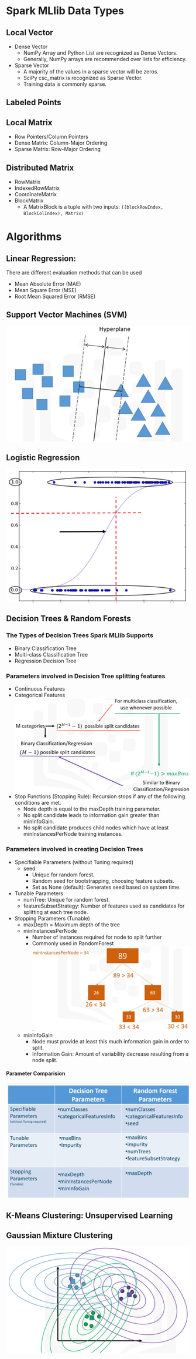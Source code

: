 # Spark MLlib Data Types
## Local Vector
* Dense Vector 
  - NumPy Array and Python List are recognized as Dense Vectors. 
  - Generally, NumPy arrays are recommended over lists for efficiency. 
* Sparse Vector
  - A majority of the values in a sparse vector will be zeros. 
  - SciPy csc_matrix is recognized as Sparse Vector. 
  - Training data is commonly sparse. 

## Labeled Points

## Local Matrix
* Row Pointers/Column Pointers 
* Dense Matrix: Column-Major Ordering
* Sparse Matrix: Row-Major Ordering

## Distributed Matrix 
* RowMatrix
* IndexedRowMatrix
* CoordinateMatrix
* BlockMatrix
  - A MatrixBlock is a tuple with two inputs: `((blockRowIndex, BlockColIndex), Matrix)`

# Algorithms 
## Linear Regression: 
There are different evaluation methods that can be used
* Mean Absolute Error (MAE)
* Mean Square Error (MSE)
* Root Mean Squared Error (RMSE)
## Support Vector Machines (SVM)
![Support Vector Machine](SupportVectorMachine.png)

## Logistic Regression
![Logistic Regression](LogisticRegression.png)

## Decision Trees & Random Forests
### The Types of Decision Trees Spark MLlib Supports
* Binary Classification Tree
* Multi-class Classification Tree
* Regression Decision Tree

### Parameters involved in Decision Tree splitting features
* Continuous Features
* Categorical Features
  ![Categorical Features](CategoricalFeatures.png) 
* Stop Functions (Stopping Rule): Recursion stops if any of the following conditions are met. 
  - Node depth is equal to the maxDepth training parameter.
  - No split candidate leads to information gain greater than minInfoGain. 
  - No split candidate produces child nodes which have at least minInstancesPerNode training instances. 
  
### Parameters involved in creating Decision Trees
* Specifiable Parameters (without Tuning required)
  - seed 
    * Unique for random forest.
    * Random seed for bootstrapping, choosing feature subsets. 
    * Set as None (default): Generates seed based on system time. 
* Tunable Parameters
  - numTree: Unique for random forest. 
  - featureSubsetStrategy: Number of features used as candidates for splitting at each tree node. 
* Stopping Parameters (Tunable)
  - maxDepth = Maximum depth of the tree
  - minInstancesPerNode
    * Number of instances required for node to split further
    * Commonly used in RandomForest  
  ![minInstancesPerNode](minInstancesPerNode.PNG)
  - minInfoGain
    * Node must provide at least this much information gain in order to split. 
    * Information Gain: Amount of variability decrease resulting from a node split. 

#### Parameter Comparision 
![Parameter Comparision](decision-tree-and-random-forest-parameter-comparision.PNG)

## K-Means Clustering: Unsupervised Learning
## Gaussian Mixture Clustering
![Gaussian Mixture Clustering](GaussianMixtureClustering.png)
